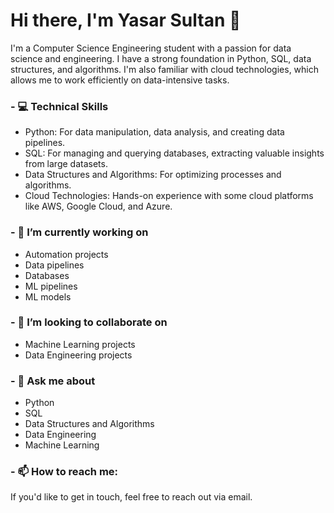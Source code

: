 # Hi there, I'm Yasar Sultan 👋


I'm a Computer Science Engineering student with a passion for data science and engineering. I have a strong foundation in Python, SQL, data structures, and algorithms. I'm also familiar with cloud technologies, which allows me to work efficiently on data-intensive tasks.

### - 💻 Technical Skills
 - Python: For data manipulation, data analysis, and creating data pipelines.
 - SQL: For managing and querying databases, extracting valuable insights from large datasets.
 - Data Structures and Algorithms: For optimizing processes and algorithms.
 - Cloud Technologies: Hands-on experience with some cloud platforms like AWS, Google Cloud, and Azure.

### - 🔭 I’m currently working on 
 - Automation projects
 - Data pipelines
 - Databases
 - ML pipelines
 - ML models

### - 👯 I’m looking to collaborate on 
 - Machine Learning projects
 - Data Engineering projects

### - 💬 Ask me about 
 - Python
 - SQL
 - Data Structures and Algorithms
 - Data Engineering
 - Machine Learning

### - 📫 How to reach me: 
If you'd like to get in touch, feel free to reach out via email.
